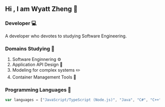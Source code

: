 ## Hi , I am Wyatt Zheng 🥳

### Developer 💻

A developer who devotes to studying Software Engineering.

### Domains Studying 📖

1. Software Enginnering ⚙️
2. Application API Design 🔌
3. Modeling for complex systems ✏️
4. Container Management Tools 🐋

### Programming Languages 📝

```js
var languages = ["JavaScript/TypeScript (Node.js)", "Java", "C#", "C++"];
```
